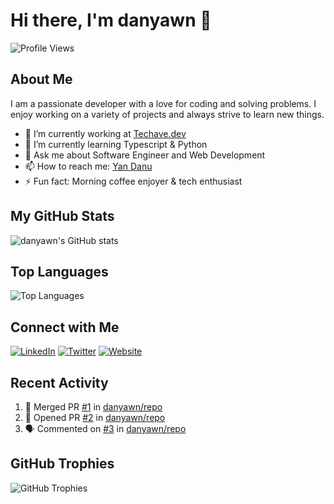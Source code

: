 # Hi there, I'm danyawn 👋

![Profile Views](https://komarev.com/ghpvc/?username=danyawn&color=blueviolet)

## About Me

I am a passionate developer with a love for coding and solving problems. I enjoy working on a variety of projects and always strive to learn new things.

- 🔭 I’m currently working at [Techave.dev](https://github.com/techave-dev)
- 🌱 I’m currently learning Typescript & Python
- 💬 Ask me about Software Engineer and Web Development
- 📫 How to reach me: [Yan Danu](thephantomwarrior02@gmail.com)
- ⚡ Fun fact: Morning coffee enjoyer & tech enthusiast

## My GitHub Stats

![danyawn's GitHub stats](https://github-readme-stats.vercel.app/api?username=danyawn&show_icons=true&theme=radical)

## Top Languages

![Top Languages](https://github-readme-stats.vercel.app/api/top-langs/?username=danyawn&layout=compact&theme=radical)

## Connect with Me

[![LinkedIn](https://img.shields.io/badge/LinkedIn-0077B5?style=for-the-badge&logo=linkedin&logoColor=white)](https://www.linkedin.com/in/your-linkedin/)
[![Twitter](https://img.shields.io/badge/Twitter-1DA1F2?style=for-the-badge&logo=twitter&logoColor=white)](https://twitter.com/your-twitter)
[![Website](https://img.shields.io/badge/Website-FF7139?style=for-the-badge&logo=firefox&logoColor=white)](https://your-website.com)

## Recent Activity

<!--START_SECTION:activity-->
1. 🎉 Merged PR [#1](https://github.com/danyawn/repo/pull/1) in [danyawn/repo](https://github.com/danyawn/repo)
2. 💪 Opened PR [#2](https://github.com/danyawn/repo/pull/2) in [danyawn/repo](https://github.com/danyawn/repo)
3. 🗣 Commented on [#3](https://github.com/danyawn/repo/issues/3) in [danyawn/repo](https://github.com/danyawn/repo)
<!--END_SECTION:activity-->

## GitHub Trophies

![GitHub Trophies](https://github-profile-trophy.vercel.app/?username=danyawn&theme=radical)
